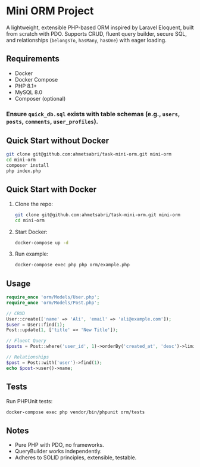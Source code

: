 # Mini ORM Project

A lightweight, extensible PHP-based ORM inspired by Laravel Eloquent, built from scratch with PDO. Supports CRUD, fluent query builder, secure SQL, and relationships (`belongsTo`, `hasMany`, `hasOne`) with eager loading.

## Requirements
- Docker
- Docker Compose
- PHP 8.1+
- MySQL 8.0
- Composer (optional)
###  Ensure `quick_db.sql` exists with table schemas (e.g., `users`, `posts`, `comments`, `user_profiles`).
## Quick Start without Docker
   ```bash
   git clone git@github.com:ahmetsabri/task-mini-orm.git mini-orm
   cd mini-orm
   composer install
   php index.php
   ```

## Quick Start with Docker
1. Clone the repo:
   ```bash
   git clone git@github.com:ahmetsabri/task-mini-orm.git mini-orm
   cd mini-orm
   ```
2. Start Docker:
   ```bash
   docker-compose up -d
   ```
3. Run example:
   ```bash
   docker-compose exec php php orm/example.php
   ```

## Usage
```php
require_once 'orm/Models/User.php';
require_once 'orm/Models/Post.php';

// CRUD
User::create(['name' => 'Ali', 'email' => 'ali@example.com']);
$user = User::find(1);
Post::update(1, ['title' => 'New Title']);

// Fluent Query
$posts = Post::where('user_id', 1)->orderBy('created_at', 'desc')->limit(5)->get();

// Relationships
$post = Post::with('user')->find(1);
echo $post->user()->name;
```

## Tests
Run PHPUnit tests:
```bash
docker-compose exec php vendor/bin/phpunit orm/tests
```

## Notes
- Pure PHP with PDO, no frameworks.
- QueryBuilder works independently.
- Adheres to SOLID principles, extensible, testable.

